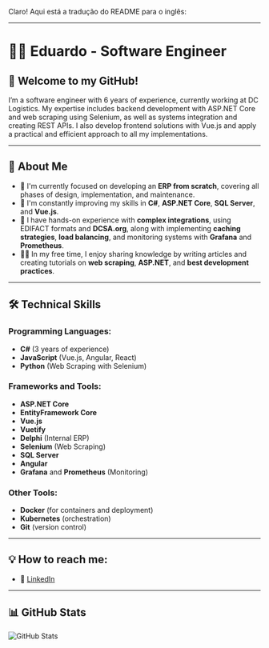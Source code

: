 Claro! Aqui está a tradução do README para o inglês:

---

# 👨‍💻 Eduardo - Software Engineer

## 👋 Welcome to my GitHub!

I’m a software engineer with 6 years of experience, currently working at DC Logistics. My expertise includes backend development with ASP.NET Core and web scraping using Selenium, as well as systems integration and creating REST APIs. I also develop frontend solutions with Vue.js and apply a practical and efficient approach to all my implementations.

---

## 🚀 About Me

- 🔭 I'm currently focused on developing an **ERP from scratch**, covering all phases of design, implementation, and maintenance.
- 🌱 I'm constantly improving my skills in **C#**, **ASP.NET Core**, **SQL Server**, and **Vue.js**.
- 💼 I have hands-on experience with **complex integrations**, using EDIFACT formats and **DCSA.org**, along with implementing **caching strategies**, **load balancing**, and monitoring systems with **Grafana** and **Prometheus**.
- 👨‍🏫 In my free time, I enjoy sharing knowledge by writing articles and creating tutorials on **web scraping**, **ASP.NET**, and **best development practices**.

---

## 🛠️ Technical Skills

### Programming Languages:
- **C#** (3 years of experience)
- **JavaScript** (Vue.js, Angular, React)
- **Python** (Web Scraping with Selenium)

### Frameworks and Tools:
- **ASP.NET Core**
- **EntityFramework Core**
- **Vue.js**
- **Vuetify**
- **Delphi** (Internal ERP)
- **Selenium** (Web Scraping)
- **SQL Server**
- **Angular**
- **Grafana** and **Prometheus** (Monitoring)

### Other Tools:
- **Docker** (for containers and deployment)
- **Kubernetes** (orchestration)
- **Git** (version control)

---

## 💡 How to reach me:

- 💼 [LinkedIn](https://www.linkedin.com/in/symhex/)

---

## 📊 GitHub Stats

![GitHub Stats](https://github-readme-stats.vercel.app/api?username=eddyrodrigues&show_icons=true&theme=radical)
